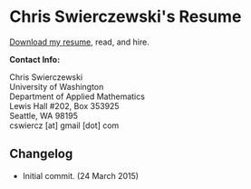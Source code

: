 # Chris Swierczewski's Resume

[Download my resume](https://github.com/cswiercz/resume/raw/master/resume/resume.pdf),
read, and hire.

**Contact Info:**

Chris Swierczewski <br />
University of Washington <br />
Department of Applied Mathematics <br />
Lewis Hall #202, Box 353925 <br />
Seattle, WA 98195 <br />
cswiercz [at] gmail [dot] com

## Changelog

* Initial commit. (24 March 2015)
